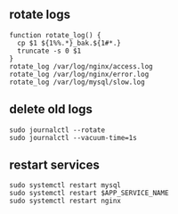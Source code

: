 
## rotate logs

```shell
function rotate_log() {
  cp $1 ${1%%.*}_bak.${1#*.}
  truncate -s 0 $1
}
rotate_log /var/log/nginx/access.log
rotate_log /var/log/nginx/error.log
rotate_log /var/log/mysql/slow.log
```

## delete old logs

```shell
sudo journalctl --rotate
sudo journalctl --vacuum-time=1s
```

## restart services
```shell
sudo systemctl restart mysql
sudo systemctl restart $APP_SERVICE_NAME
sudo systemctl restart nginx
```

